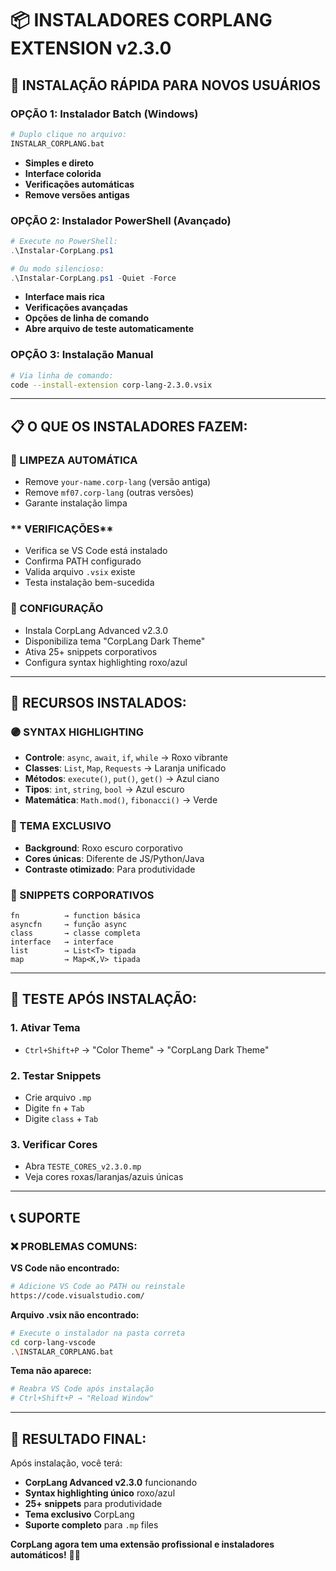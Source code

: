 # 📦 INSTALADORES CORPLANG EXTENSION v2.3.0

## 🚀 **INSTALAÇÃO RÁPIDA PARA NOVOS USUÁRIOS**

### **OPÇÃO 1: Instalador Batch (Windows)**
```bash
# Duplo clique no arquivo:
INSTALAR_CORPLANG.bat
```
-  **Simples e direto**
-  **Interface colorida**
-  **Verificações automáticas**
-  **Remove versões antigas**

### **OPÇÃO 2: Instalador PowerShell (Avançado)**
```powershell
# Execute no PowerShell:
.\Instalar-CorpLang.ps1

# Ou modo silencioso:
.\Instalar-CorpLang.ps1 -Quiet -Force
```
-  **Interface mais rica**
-  **Verificações avançadas**
-  **Opções de linha de comando**
-  **Abre arquivo de teste automaticamente**

### **OPÇÃO 3: Instalação Manual**
```bash
# Via linha de comando:
code --install-extension corp-lang-2.3.0.vsix
```

---

## 📋 **O QUE OS INSTALADORES FAZEM:**

### **🧹 LIMPEZA AUTOMÁTICA**
- Remove `your-name.corp-lang` (versão antiga)
- Remove `mf07.corp-lang` (outras versões)
- Garante instalação limpa

### ** VERIFICAÇÕES**
- Verifica se VS Code está instalado
- Confirma PATH configurado
- Valida arquivo `.vsix` existe
- Testa instalação bem-sucedida

### **🎨 CONFIGURAÇÃO**
- Instala CorpLang Advanced v2.3.0
- Disponibiliza tema "CorpLang Dark Theme"
- Ativa 25+ snippets corporativos
- Configura syntax highlighting roxo/azul

---

## 🎯 **RECURSOS INSTALADOS:**

### **🟣 SYNTAX HIGHLIGHTING**
- **Controle**: `async`, `await`, `if`, `while` → Roxo vibrante
- **Classes**: `List`, `Map`, `Requests` → Laranja unificado
- **Métodos**: `execute()`, `put()`, `get()` → Azul ciano
- **Tipos**: `int`, `string`, `bool` → Azul escuro
- **Matemática**: `Math.mod()`, `fibonacci()` → Verde

### **🎨 TEMA EXCLUSIVO**
- **Background**: Roxo escuro corporativo
- **Cores únicas**: Diferente de JS/Python/Java
- **Contraste otimizado**: Para produtividade

### **📝 SNIPPETS CORPORATIVOS**
```corplang
fn          → function básica
asyncfn     → função async
class       → classe completa
interface   → interface
list        → List<T> tipada
map         → Map<K,V> tipada
```

---

## 🧪 **TESTE APÓS INSTALAÇÃO:**

### **1. Ativar Tema**
- `Ctrl+Shift+P` → "Color Theme" → "CorpLang Dark Theme"

### **2. Testar Snippets**
- Crie arquivo `.mp`
- Digite `fn` + `Tab`
- Digite `class` + `Tab`

### **3. Verificar Cores**
- Abra `TESTE_CORES_v2.3.0.mp`
- Veja cores roxas/laranjas/azuis únicas

---

## 📞 **SUPORTE**

### **❌ PROBLEMAS COMUNS:**

**VS Code não encontrado:**
```bash
# Adicione VS Code ao PATH ou reinstale
https://code.visualstudio.com/
```

**Arquivo .vsix não encontrado:**
```bash
# Execute o instalador na pasta correta
cd corp-lang-vscode
.\INSTALAR_CORPLANG.bat
```

**Tema não aparece:**
```bash
# Reabra VS Code após instalação
# Ctrl+Shift+P → "Reload Window"
```

---

## 🎉 **RESULTADO FINAL:**

Após instalação, você terá:
-  **CorpLang Advanced v2.3.0** funcionando
-  **Syntax highlighting único** roxo/azul
-  **25+ snippets** para produtividade
-  **Tema exclusivo** CorpLang
-  **Suporte completo** para `.mp` files

**CorpLang agora tem uma extensão profissional e instaladores automáticos!** 🚀💜